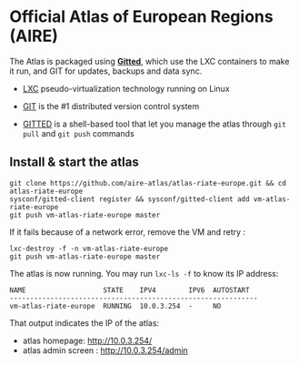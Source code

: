 # Official Atlas of European Regions (AIRE)

The Atlas is packaged using
[**Gitted**](https://github.com/geonef/sysconf.gitted), which use the
LXC containers to make it run, and GIT for updates, backups and data
sync.

* [LXC](https://linuxcontainers.org/) pseudo-virtualization technology
  running on Linux
  
* [GIT](http://git-scm.com/) is the #1 distributed version control
  system

* [GITTED](https://github.com/geonef/gitted) is a shell-based tool
  that let you manage the atlas through ```git pull``` and ```git
  push``` commands
  
  
## Install & start the atlas

```
git clone https://github.com/aire-atlas/atlas-riate-europe.git && cd atlas-riate-europe
sysconf/gitted-client register && sysconf/gitted-client add vm-atlas-riate-europe
git push vm-atlas-riate-europe master
```

If it fails because of a network error, remove the VM and retry :
```
lxc-destroy -f -n vm-atlas-riate-europe
git push vm-atlas-riate-europe master
```

The atlas is now running. You may run ```lxc-ls -f``` to know its IP
address:
```
NAME                   STATE    IPV4        IPV6  AUTOSTART  
-------------------------------------------------------------
vm-atlas-riate-europe  RUNNING  10.0.3.254  -     NO
```

That output indicates the IP of the atlas:
* atlas homepage: http://10.0.3.254/
* atlas admin screen : http://10.0.3.254/admin
